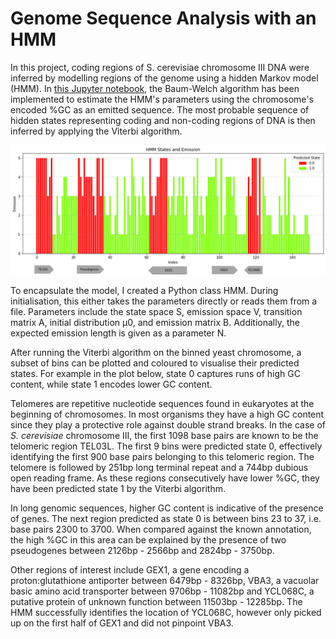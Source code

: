 # Genome Sequence Analysis with an HMM
In this project, coding regions of S. cerevisiae chromosome III DNA were inferred by modelling regions of the genome using a hidden Markov model (HMM). In <a href="https://github.com/TomMakesThings/Genome-Sequence-Analysis-HMM/blob/main/GSA.ipynb">this Jupyter notebook</a>, the Baum-Welch algorithm has been implemented to estimate the HMM's parameters using the chromosome's encoded %GC as an emitted sequence. The most probable sequence of hidden states representing coding and non-coding regions of DNA is then inferred by applying the Viterbi algorithm.

<img src="https://github.com/TomMakesThings/Genome-Sequence-Analysis-HMM/blob/assets/Annotated-Chromosome-Emission.png">

To encapsulate the model, I created a Python class HMM. During initialisation, this either
takes the parameters directly or reads them from a file. Parameters include the state space S,
emission space V, transition matrix A, initial distribution μ0, and emission matrix B. Additionally,
the expected emission length is given as a parameter N.

After running the Viterbi algorithm on the binned yeast chromosome, a subset of bins can be plotted and coloured to visualise their predicted states. For example in the plot below, state 0 captures runs of high GC content, while state 1 encodes lower GC content.

Telomeres are repetitive nucleotide sequences found in eukaryotes at the beginning of chromosomes. In most organisms they have a high GC content since they play a protective role against double strand breaks. In the case of *S. cerevisiae* chromosome III, the first 1098 base pairs are known to be the telomeric region TEL03L. The first 9 bins were predicted state 0, effectively identifying the first 900 base pairs belonging to this telomeric region. The telomere is followed by 251bp long terminal repeat and a 744bp dubious open reading frame. As these regions consecutively have lower \%GC, they have been predicted state 1 by the Viterbi algorithm.

In long genomic sequences, higher GC content is indicative of the presence of genes. The next region predicted as state 0 is between bins 23 to 37, i.e. base pairs 2300 to 3700. When compared against the known annotation, the high \%GC in this area can be explained by the presence of two pseudogenes between 2126bp - 2566bp and 2824bp - 3750bp.

Other regions of interest include GEX1, a gene encoding a proton:glutathione antiporter between 6479bp - 8326bp, VBA3, a vacuolar basic amino acid transporter between 9706bp - 11082bp and YCL068C, a putative protein of unknown function between 11503bp - 12285bp. The HMM successfully identifies the location of YCL068C, however only picked up on the first half of GEX1 and did not pinpoint VBA3.
